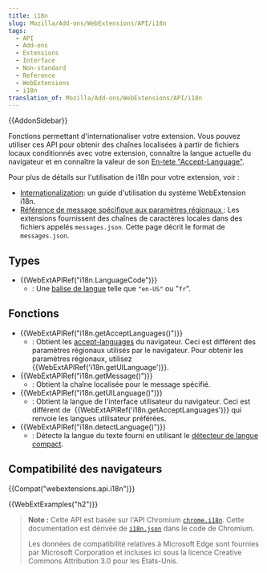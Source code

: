 ```yaml
---
title: i18n
slug: Mozilla/Add-ons/WebExtensions/API/i18n
tags:
  - API
  - Add-ons
  - Extensions
  - Interface
  - Non-standard
  - Reference
  - WebExtensions
  - i18n
translation_of: Mozilla/Add-ons/WebExtensions/API/i18n
---
```

{{AddonSidebar}}

Fonctions permettant d'internationaliser votre extension. Vous pouvez utiliser ces API pour obtenir des chaînes localisées à partir de fichiers locaux conditionnés avec votre extension, connaître la langue actuelle du navigateur et en connaître la valeur de son [En-tete "Accept-Language"](/fr/docs/Web/HTTP/Content_negotiation#The_Accept-Language_header).

Pour plus de détails sur l'utilisation de i18n pour votre extension, voir :

- [Internationalization](/fr/Add-ons/WebExtensions/Internationalization): un guide d'utilisation du système WebExtension i18n.
- [Référence de message spécifique aux paramètres régionaux ](/fr/Add-ons/WebExtensions/API/i18n/Locale-Specific_Message_reference): Les extensions fournissent des chaînes de caractères locales dans des fichiers appelés `messages.json`. Cette page décrit le format de `messages.json`.

## Types

- {{WebExtAPIRef("i18n.LanguageCode")}}
  - : Une [balise de langue](https://www.w3.org/Protocols/rfc2616/rfc2616-sec3.html#sec3.10) telle que `"en-US"` ou "`fr`".

## Fonctions

- {{WebExtAPIRef("i18n.getAcceptLanguages()")}}
  - : Obtient les [accept-languages](/fr/docs/Web/HTTP/Content_negotiation#The_Accept-Language_header) du navigateur. Ceci est différent des paramètres régionaux utilisés par le navigateur. Pour obtenir les paramètres régionaux, utilisez  {{WebExtAPIRef('i18n.getUILanguage')}}.
- {{WebExtAPIRef("i18n.getMessage()")}}
  - : Obtient la chaîne localisée pour le message spécifié.
- {{WebExtAPIRef("i18n.getUILanguage()")}}
  - : Obtient la langue de l'interface utilisateur du navigateur. Ceci est différent de  {{WebExtAPIRef('i18n.getAcceptLanguages')}} qui renvoie les langues utilisateur préférées.
- {{WebExtAPIRef("i18n.detectLanguage()")}}
  - : Détecte la langue du texte fourni en utilisant le [détecteur de langue compact](https://github.com/CLD2Owners/cld2).

## Compatibilité des navigateurs

{{Compat("webextensions.api.i18n")}}

{{WebExtExamples("h2")}}

> **Note :**
> Cette API est basée sur l'API Chromium [`chrome.i18n`](https://developer.chrome.com/extensions/i18n). Cette documentation est dérivée de [`i18n.json`](https://chromium.googlesource.com/chromium/src/+/master/chrome/common/extensions/api/i18n.json) dans le code de Chromium.
>
> Les données de compatibilité relatives à Microsoft Edge sont fournies par Microsoft Corporation et incluses ici sous la licence Creative Commons Attribution 3.0 pour les États-Unis.
